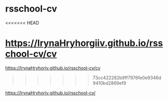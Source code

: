 # rsschool-cv
<<<<<<< HEAD

https://IrynaHryhorgiiv.github.io/rsschool-cv/cv
=======
https://IrynaHryhoriv.github.io/rsschool-cv/cv
>>>>>>> 73cc422282b9ff7976fe0e9346d9410bd2869ef9

https://IrynaHryhoriv.github.io/rsschool-cv/